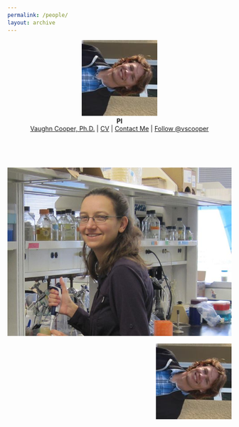 ```yaml
---
permalink: /people/
layout: archive
---
```

<p align="center">
  <img src="/images/CooperHeadshot.jpeg">
  <br>
  <b>PI</b>
  <br>
  <a href="/people/VaughnCooper/">Vaughn Cooper, Ph.D.</a> |
  <a href="/cooper-bio">CV</a> |
  <a href="mailto:vaughn.cooper@pitt.edu">Contact Me</a> |
  <a href="https://twitter.com/vscooper" class="twitter-follow-button" data-show-count="false">Follow @vscooper</a><script async src="//platform.twitter.com/widgets.js" charset="utf-8"></script>
</p>
<br><br><br>

<p align="left">
  <img src="/images/turner.jpg">
  <p align="right">
    <img src="/images/CooperHeadshot.jpeg">
  </p>
</p>
